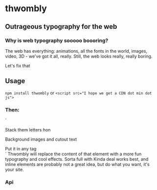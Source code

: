 # thwombly
## Outrageous typography for the web

### Why is web typography sooooo boooring?

The web has everything: animations, all the fonts in the world, images, video, 3D - we've got it all, really.
Still, the web looks really, really boring.

Let's fix that

## Usage
`npm install thwombly`
or 
`<script src="I hope we get a CDN dot min dot js">`

### Then:
`
<p data-thwombly={type="edgy"}>Stack them letters hon</p>
<p data-thwombly={type="preachy", image="image.jpg"}>Background images and cutout text</p>
<div data-thwombly={type="rawhide"}>Put it in any tag</div>
`
Thwombly will replace the content of that element with a more fun typography and cool effects. Sorta full with Kinda deal works best, and inline elements are probably not a great idea, but do what you want, it's your site.

### Api
<p data-thwombly={
  type= edgy | preachy | rawhide - *required*
  image= url to suitable image
  font= name of a font on Google Fonts
}

